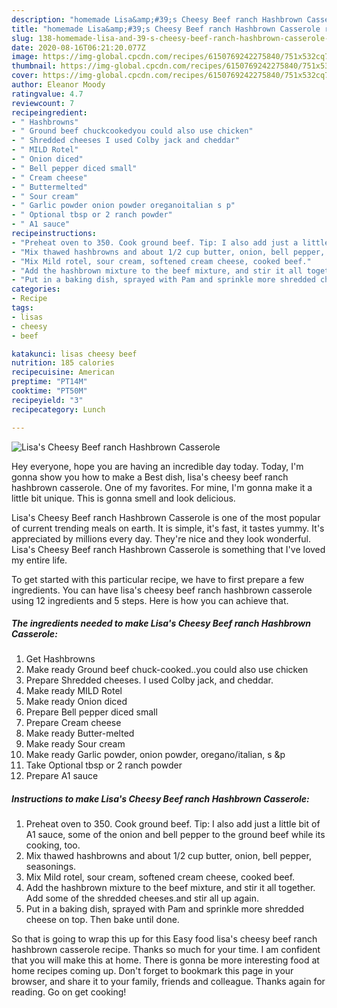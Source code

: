 ```yaml
---
description: "homemade Lisa&amp;#39;s Cheesy Beef ranch Hashbrown Casserole recipes | how long to bake Lisa&amp;#39;s Cheesy Beef ranch Hashbrown Casserole"
title: "homemade Lisa&amp;#39;s Cheesy Beef ranch Hashbrown Casserole recipes | how long to bake Lisa&amp;#39;s Cheesy Beef ranch Hashbrown Casserole"
slug: 138-homemade-lisa-and-39-s-cheesy-beef-ranch-hashbrown-casserole-recipes-how-long-to-bake-lisa-and-39-s-cheesy-beef-ranch-hashbrown-casserole
date: 2020-08-16T06:21:20.077Z
image: https://img-global.cpcdn.com/recipes/6150769242275840/751x532cq70/lisas-cheesy-beef-ranch-hashbrown-casserole-recipe-main-photo.jpg
thumbnail: https://img-global.cpcdn.com/recipes/6150769242275840/751x532cq70/lisas-cheesy-beef-ranch-hashbrown-casserole-recipe-main-photo.jpg
cover: https://img-global.cpcdn.com/recipes/6150769242275840/751x532cq70/lisas-cheesy-beef-ranch-hashbrown-casserole-recipe-main-photo.jpg
author: Eleanor Moody
ratingvalue: 4.7
reviewcount: 7
recipeingredient:
- " Hashbrowns"
- " Ground beef chuckcookedyou could also use chicken"
- " Shredded cheeses I used Colby jack and cheddar"
- " MILD Rotel"
- " Onion diced"
- " Bell pepper diced small"
- " Cream cheese"
- " Buttermelted"
- " Sour cream"
- " Garlic powder onion powder oreganoitalian s p"
- " Optional tbsp or 2 ranch powder"
- " A1 sauce"
recipeinstructions:
- "Preheat oven to 350. Cook ground beef. Tip: I also add just a little bit of A1 sauce, some of the onion and bell pepper to the ground beef while its cooking, too."
- "Mix thawed hashbrowns and about 1/2 cup butter, onion, bell pepper, seasonings."
- "Mix Mild rotel, sour cream, softened cream cheese, cooked beef."
- "Add the hashbrown mixture to the beef mixture, and stir it all together. Add some of the shredded cheeses.and stir all up again."
- "Put in a baking dish, sprayed with Pam and sprinkle more shredded cheese on top. Then bake until done."
categories:
- Recipe
tags:
- lisas
- cheesy
- beef

katakunci: lisas cheesy beef 
nutrition: 185 calories
recipecuisine: American
preptime: "PT14M"
cooktime: "PT50M"
recipeyield: "3"
recipecategory: Lunch

---
```



![Lisa&#39;s Cheesy Beef ranch Hashbrown Casserole](https://img-global.cpcdn.com/recipes/6150769242275840/751x532cq70/lisas-cheesy-beef-ranch-hashbrown-casserole-recipe-main-photo.jpg)

Hey everyone, hope you are having an incredible day today. Today, I'm gonna show you how to make a Best dish, lisa&#39;s cheesy beef ranch hashbrown casserole. One of my favorites. For mine, I'm gonna make it a little bit unique. This is gonna smell and look delicious.

Lisa&#39;s Cheesy Beef ranch Hashbrown Casserole is one of the most popular of current trending meals on earth. It is simple, it's fast, it tastes yummy. It's appreciated by millions every day. They're nice and they look wonderful. Lisa&#39;s Cheesy Beef ranch Hashbrown Casserole is something that I've loved my entire life.




To get started with this particular recipe, we have to first prepare a few ingredients. You can have lisa&#39;s cheesy beef ranch hashbrown casserole using 12 ingredients and 5 steps. Here is how you can achieve that.

<!--inarticleads1-->

##### The ingredients needed to make Lisa&#39;s Cheesy Beef ranch Hashbrown Casserole:

1. Get  Hashbrowns
1. Make ready  Ground beef chuck-cooked..you could also use chicken
1. Prepare  Shredded cheeses. I used Colby jack, and cheddar.
1. Make ready  MILD Rotel
1. Make ready  Onion diced
1. Prepare  Bell pepper diced small
1. Prepare  Cream cheese
1. Make ready  Butter-melted
1. Make ready  Sour cream
1. Make ready  Garlic powder, onion powder, oregano/italian, s &amp;p
1. Take  Optional tbsp or 2 ranch powder
1. Prepare  A1 sauce




<!--inarticleads2-->

##### Instructions to make Lisa&#39;s Cheesy Beef ranch Hashbrown Casserole:

1. Preheat oven to 350. Cook ground beef. Tip: I also add just a little bit of A1 sauce, some of the onion and bell pepper to the ground beef while its cooking, too.
1. Mix thawed hashbrowns and about 1/2 cup butter, onion, bell pepper, seasonings.
1. Mix Mild rotel, sour cream, softened cream cheese, cooked beef.
1. Add the hashbrown mixture to the beef mixture, and stir it all together. Add some of the shredded cheeses.and stir all up again.
1. Put in a baking dish, sprayed with Pam and sprinkle more shredded cheese on top. Then bake until done.




So that is going to wrap this up for this Easy food lisa&#39;s cheesy beef ranch hashbrown casserole recipe. Thanks so much for your time. I am confident that you will make this at home. There is gonna be more interesting food at home recipes coming up. Don't forget to bookmark this page in your browser, and share it to your family, friends and colleague. Thanks again for reading. Go on get cooking!
